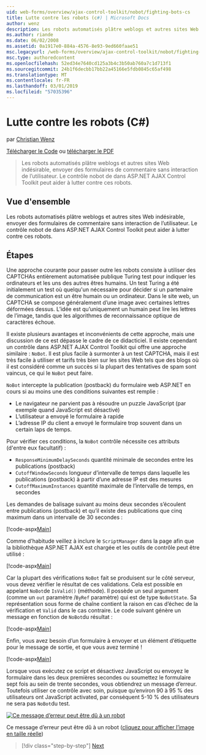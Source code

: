 ```yaml
---
uid: web-forms/overview/ajax-control-toolkit/nobot/fighting-bots-cs
title: Lutte contre les robots (c#) | Microsoft Docs
author: wenz
description: Les robots automatisés plâtre weblogs et autres sites Web indésirable, envoyer des formulaires de commentaire sans interaction de l’utilisateur. Le contrôle nobot de dans la Con AJAX ASP.NET...
ms.author: riande
ms.date: 06/02/2008
ms.assetid: 0a1917e0-884a-4576-8e93-9ed660faae51
msc.legacyurl: /web-forms/overview/ajax-control-toolkit/nobot/fighting-bots-cs
msc.type: authoredcontent
ms.openlocfilehash: 52ed34e7640cd125a3b4c3b50ab760a7c1d713f1
ms.sourcegitcommit: 24b1f6decbb17bb22a45166e5fdb0845c65af498
ms.translationtype: MT
ms.contentlocale: fr-FR
ms.lasthandoff: 03/01/2019
ms.locfileid: "57035396"
---
```

<a name="fighting-bots-c"></a>Lutte contre les robots (C#)
====================
par [Christian Wenz](https://github.com/wenz)

[Télécharger le Code](http://download.microsoft.com/download/9/3/f/93f8daea-bebd-4821-833b-95205389c7d0/NoBot0.cs.zip) ou [télécharger le PDF](http://download.microsoft.com/download/b/6/a/b6ae89ee-df69-4c87-9bfb-ad1eb2b23373/nobot0CS.pdf)

> Les robots automatisés plâtre weblogs et autres sites Web indésirable, envoyer des formulaires de commentaire sans interaction de l’utilisateur. Le contrôle nobot de dans ASP.NET AJAX Control Toolkit peut aider à lutter contre ces robots.


## <a name="overview"></a>Vue d'ensemble

Les robots automatisés plâtre weblogs et autres sites Web indésirable, envoyer des formulaires de commentaire sans interaction de l’utilisateur. Le contrôle nobot de dans ASP.NET AJAX Control Toolkit peut aider à lutter contre ces robots.

## <a name="steps"></a>Étapes

Une approche courante pour passer outre les robots consiste à utiliser des CAPTCHAs entièrement automatisée publique Turing test pour indiquer les ordinateurs et les uns des autres êtres humains. Un test Turing a été initialement un test où quelqu'un nécessaire pour décider si un partenaire de communication est un être humain ou un ordinateur. Dans le site web, un CAPTCHA se compose généralement d’une image avec certaines lettres déformées dessus. L’idée est qu’uniquement un humain peut lire les lettres de l’image, tandis que les algorithmes de reconnaissance optique de caractères échoue.

Il existe plusieurs avantages et inconvénients de cette approche, mais une discussion de ce est dépasse le cadre de ce didacticiel. Il existe cependant un contrôle dans ASP.NET AJAX Control Toolkit qui offre une approche similaire : `NoBot`. Il est plus facile à surmonter à un test CAPTCHA, mais il est très facile à utiliser et tarifs très bien sur les sites Web tels que des blogs où il est considéré comme un succès si la plupart des tentatives de spam sont vaincus, ce qui le `NoBot` peut faire.

`NoBot` intercepte la publication (postback) du formulaire web ASP.NET en cours si au moins une des conditions suivantes est remplie :

- Le navigateur ne parvient pas à résoudre un puzzle JavaScript (par exemple quand JavaScript est désactivé)
- L’utilisateur a envoyé le formulaire à rapide
- L’adresse IP du client a envoyé le formulaire trop souvent dans un certain laps de temps.

Pour vérifier ces conditions, la `NoBot` contrôle nécessite ces attributs (d'entre eux facultatif) :

- `ResponseMinimumDelaySeconds` quantité minimale de secondes entre les publications (postback)
- `CutoffWindowSeconds` longueur d’intervalle de temps dans laquelle les publications (postback) à partir d’une adresse IP est des mesures
- `CutoffMaximumInstances` quantité maximale de l’intervalle de temps, en secondes

Les demandes de balisage suivant au moins deux secondes s’écoulent entre publications (postback) et qu’il existe des publications que cinq maximum dans un intervalle de 30 secondes :

[!code-aspx[Main](fighting-bots-cs/samples/sample1.aspx)]

Comme d’habitude veillez à inclure le `ScriptManager` dans la page afin que la bibliothèque ASP.NET AJAX est chargée et les outils de contrôle peut être utilisé :

[!code-aspx[Main](fighting-bots-cs/samples/sample2.aspx)]

Car la plupart des vérifications `NoBot` fait se produisent sur le côté serveur, vous devez vérifier le résultat de ces validations. Cela est possible en appelant `NoBot`de `IsValid()` (méthode). Il possède un seul argument (comme un `out` paramètre /`ByRef` paramètre) qui est de type `NoBotState`. Sa représentation sous forme de chaîne contient la raison en cas d’échec de la vérification et `Valid` dans le cas contraire. Le code suivant génère un message en fonction de `NoBot`du résultat :

[!code-aspx[Main](fighting-bots-cs/samples/sample3.aspx)]

Enfin, vous avez besoin d’un formulaire à envoyer et un élément d’étiquette pour le message de sortie, et que vous avez terminé !

[!code-aspx[Main](fighting-bots-cs/samples/sample4.aspx)]

Lorsque vous exécutez ce script et désactivez JavaScript ou envoyez le formulaire dans les deux premières secondes ou soumettez le formulaire sept fois au sein de trente secondes, vous obtiendrez un message d’erreur. Toutefois utiliser ce contrôle avec soin, puisque qu’environ 90 à 95 % des utilisateurs ont JavaScript activated, par conséquent 5-10 % des utilisateurs ne sera pas `NoBot`du test.


[![Ce message d’erreur peut être dû à un robot](fighting-bots-cs/_static/image2.png)](fighting-bots-cs/_static/image1.png)

Ce message d’erreur peut être dû à un robot ([cliquez pour afficher l’image en taille réelle](fighting-bots-cs/_static/image3.png))

> [!div class="step-by-step"]
> [Next](fighting-bots-vb.md)
